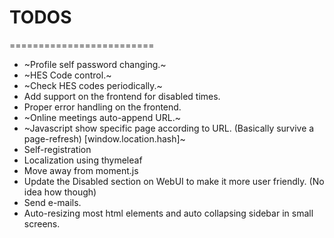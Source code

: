 # TODOS
=========================
* ~Profile self password changing.~
* ~HES Code control.~
* ~Check HES codes periodically.~
* Add support on the frontend for disabled times.
* Proper error handling on the frontend.
* ~Online meetings auto-append URL.~
* ~Javascript show specific page according to URL. (Basically survive a page-refresh) [window.location.hash]~
* Self-registration
* Localization using thymeleaf
* Move away from moment.js
* Update the Disabled section on WebUI to make it more user friendly. (No idea how though)
* Send e-mails.
* Auto-resizing most html elements and auto collapsing sidebar in small screens.
